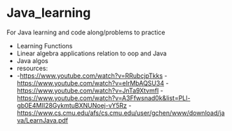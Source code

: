 # Java_learning

For Java learning and code along/problems to practice
- Learning Functions
- Linear algebra applications relation to oop  and Java
- Java algos
- resources:
- -https://www.youtube.com/watch?v=RRubcjpTkks
  -https://www.youtube.com/watch?v=eIrMbAQSU34
  -https://www.youtube.com/watch?v=JnTa9XtvmfI
  -https://www.youtube.com/watch?v=A3Ffwsnad0k&list=PLl-gb0E4MII28GykmtuBXNUNoej-vY5Rz
  -https://www.cs.cmu.edu/afs/cs.cmu.edu/user/gchen/www/download/java/LearnJava.pdf
  
  

